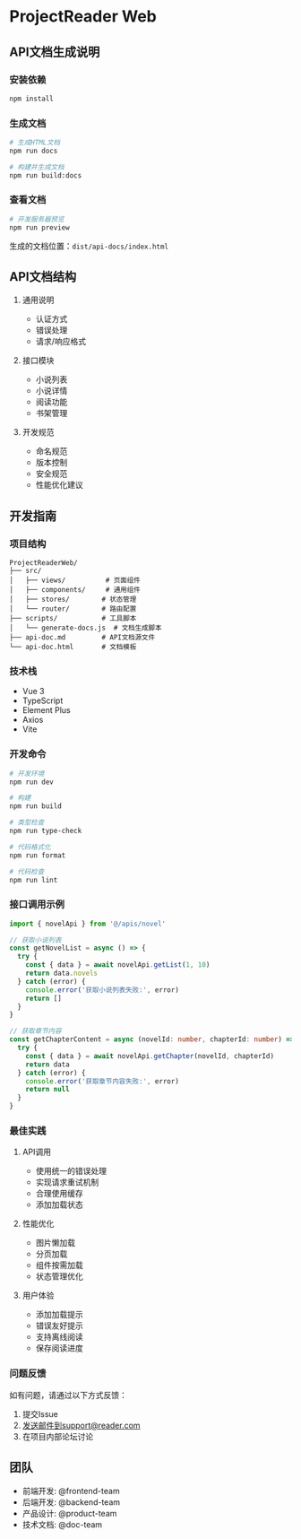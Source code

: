 # ProjectReader Web

## API文档生成说明

### 安装依赖
```bash
npm install
```

### 生成文档
```bash
# 生成HTML文档
npm run docs

# 构建并生成文档
npm run build:docs
```

### 查看文档
```bash
# 开发服务器预览
npm run preview
```

生成的文档位置：`dist/api-docs/index.html`

## API文档结构
1. 通用说明
   - 认证方式
   - 错误处理
   - 请求/响应格式

2. 接口模块
   - 小说列表
   - 小说详情
   - 阅读功能
   - 书架管理

3. 开发规范
   - 命名规范
   - 版本控制
   - 安全规范
   - 性能优化建议

## 开发指南

### 项目结构
```
ProjectReaderWeb/
├── src/
│   ├── views/          # 页面组件
│   ├── components/     # 通用组件
│   ├── stores/        # 状态管理
│   └── router/        # 路由配置
├── scripts/           # 工具脚本
│   └── generate-docs.js  # 文档生成脚本
├── api-doc.md         # API文档源文件
└── api-doc.html       # 文档模板
```

### 技术栈
- Vue 3
- TypeScript
- Element Plus
- Axios
- Vite

### 开发命令
```bash
# 开发环境
npm run dev

# 构建
npm run build

# 类型检查
npm run type-check

# 代码格式化
npm run format

# 代码检查
npm run lint
```

### 接口调用示例
```typescript
import { novelApi } from '@/apis/novel'

// 获取小说列表
const getNovelList = async () => {
  try {
    const { data } = await novelApi.getList(1, 10)
    return data.novels
  } catch (error) {
    console.error('获取小说列表失败:', error)
    return []
  }
}

// 获取章节内容
const getChapterContent = async (novelId: number, chapterId: number) => {
  try {
    const { data } = await novelApi.getChapter(novelId, chapterId)
    return data
  } catch (error) {
    console.error('获取章节内容失败:', error)
    return null
  }
}
```

### 最佳实践
1. API调用
   - 使用统一的错误处理
   - 实现请求重试机制
   - 合理使用缓存
   - 添加加载状态

2. 性能优化
   - 图片懒加载
   - 分页加载
   - 组件按需加载
   - 状态管理优化

3. 用户体验
   - 添加加载提示
   - 错误友好提示
   - 支持离线阅读
   - 保存阅读进度

### 问题反馈
如有问题，请通过以下方式反馈：
1. 提交Issue
2. 发送邮件到support@reader.com
3. 在项目内部论坛讨论

## 团队
- 前端开发: @frontend-team
- 后端开发: @backend-team
- 产品设计: @product-team
- 技术文档: @doc-team
